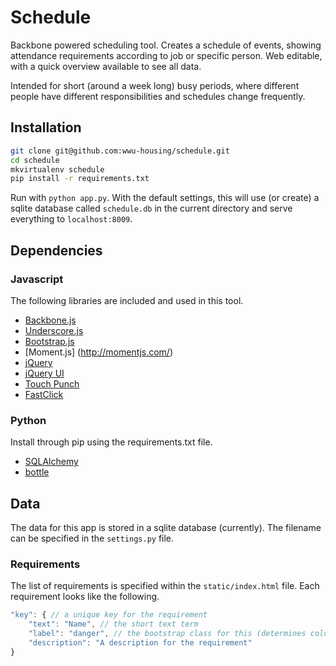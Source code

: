 # Schedule

Backbone powered scheduling tool. Creates a schedule of events, showing
attendance requirements according to job or specific person. Web editable,
with a quick overview available to see all data.

Intended for short (around a week long) busy periods, where different people
have different responsibilities and schedules change frequently.

## Installation

```bash
git clone git@github.com:wwu-housing/schedule.git
cd schedule
mkvirtualenv schedule
pip install -r requirements.txt
```

Run with `python app.py`. With the default settings, this will use (or create)
a sqlite database called `schedule.db` in the current directory and serve
everything to `localhost:8009`.

## Dependencies

### Javascript

The following libraries are included and used in this tool.

* [Backbone.js](http://backbonejs.org/)
* [Underscore.js](http://underscorejs.org/)
* [Bootstrap.js](http://getbootstrap.com)
* [Moment.js] (http://momentjs.com/)
* [jQuery](http://jquery.com/)
* [jQuery UI](http://jqueryui.com/)
* [Touch Punch](http://touchpunch.furf.com/)
* [FastClick](https://github.com/ftlabs/fastclick)

### Python

Install through pip using the requirements.txt file.

* [SQLAlchemy](http://www.sqlalchemy.org/)
* [bottle](http://bottlepy.org)

## Data

The data for this app is stored in a sqlite database (currently). The filename
can be specified in the `settings.py` file.

### Requirements

The list of requirements is specified within the ``static/index.html`` file.
Each requirement looks like the following.

```js
"key": { // a unique key for the requirement
    "text": "Name", // the short text term
    "label": "danger", // the bootstrap class for this (determines color)
    "description": "A description for the requirement"
}
```
